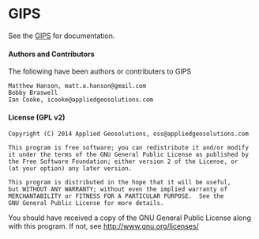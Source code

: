 # GIPS

See the [GIPS](http://gipit.github.io/gips/) for documentation.

#### Authors and Contributors
The following have been authors or contributers to GIPS

    Matthew Hanson, matt.a.hanson@gmail.com
    Bobby Braswell
    Ian Cooke, icooke@appliedgeosolutions.com


#### License (GPL v2)

    Copyright (C) 2014 Applied Geosolutions, oss@appliedgeosolutions.com

    This program is free software; you can redistribute it and/or modify
    it under the terms of the GNU General Public License as published by
    the Free Software Foundation; either version 2 of the License, or
    (at your option) any later version.

    This program is distributed in the hope that it will be useful,
    but WITHOUT ANY WARRANTY; without even the implied warranty of
    MERCHANTABILITY or FITNESS FOR A PARTICULAR PURPOSE.  See the
    GNU General Public License for more details.

   You should have received a copy of the GNU General Public License
   along with this program. If not, see <http://www.gnu.org/licenses/>
